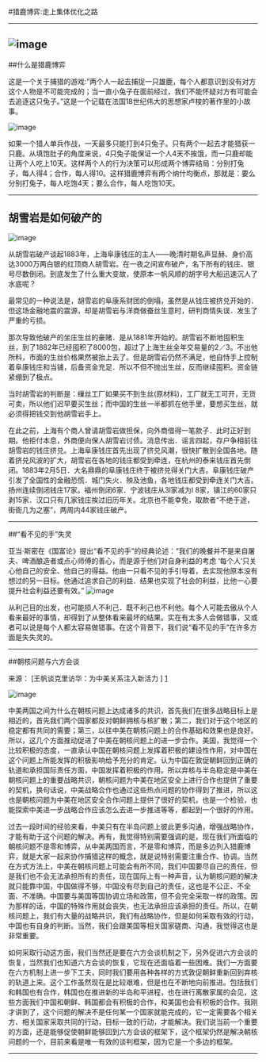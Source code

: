 #猎鹿博弈:走上集体优化之路

---
![image](http://qtestbucket.qiniudn.com/F81007CD99D519F7A0DE934F3D4AB775_B500_900_500_311.PNG.jpeg)
---
##什么是猎鹿博弈

这是一个关于捕猎的游戏:”两个人一起去捕捉一只雄鹿，每个人都意识到没有对方这个人物是不可能完成的；当一直小兔子在面前经过，我们不能怀疑对方有可能会去追逐这只兔子。”这是一个记载在法国18世纪伟大的思想家卢梭的著作里的小故事。

![image](http://sam-open.u.qiniudn.com/%E7%8C%8E%E9%B9%BF%E5%8D%9A%E5%BC%88.jpg)

如果一个猎人单兵作战，一天最多只能打到4只兔子。只有两个一起去才能猎获一只鹿。从填饱肚子的角度来说，4只兔子能保证一个人4天不挨饿，而一只鹿却能让两个人吃上10天。这样两个人的行为决策可以形成两个博弈结局：分别打兔子，每人得4；合作，每人得10。这样猎鹿博弈有两个纳什均衡点，那就是：要么分别打兔子，每人吃饱4天；要么合作，每人吃饱10天。

---
## 胡雪岩是如何破产的

![image](http://qtestbucket.qiniudn.com/u=733239089,3233225362&fm=23&gp=0.jpg)

从胡雪岩破产谈起1883年，上海阜康钱庄的主人——晚清时期名声显赫、身价高达3000万两白银的红顶商人胡雪岩。在一夜之间宣布破产，名下所有的钱庄、银号尽数倒闭。到底发生了什么重大变故，使原本一帆风顺的胡字号大船迅速沉人了水底呢？

最常见的一种说法是，胡雪岩的阜康系财团的倒塌，虽然是从钱庄被挤兑开始的．但这场金融地震的震源，却是胡雪岩与洋商做蚕丝生意时，研判商情失误．发生了严重的亏损。

那次导致他破产的坐庄生丝的豪赌．是从1881年开始的。胡雪岩不断地囤积生丝，到了1882年已经囤积了8000包，超过了上海生丝全年交易量的2／3。不出他所料，市面的生丝价格果然被抬上去了。但是胡雪岩仍然不满足，他自恃手上控制着阜康钱庄和当铺，后备资金充足．所以不但不抛出生丝，反而继续囤积。资金链紧绷到了极点。

当时胡雪岩的判断是：缫丝工厂如果买不到生丝(原材料)，工厂就无工可开，无货可卖，所以他们迟早要买生丝；而中国的生丝一半都抓在他手里，要想买生丝，就必须得把钱交到他胡雪岩手上。

在此之前，上海有个商人曾请胡雪岩做担保，向外商借得一笔款子．此时正好到期。他拒付本息，外商便向保人胡雪岩讨债。消息传出．谣言四起，存户争相前往胡雪岩的钱庄挤兑。上海阜康钱庄首先出现了挤兑风潮，很快扩散到全国各地。随着挤兑风波的扩大，胡雪岩在各地的钱庄都受到牵连，在杭州的泰来钱庄首先倒闭。1883年2月5日．大名鼎鼎的阜康钱庄终于被挤兑得关门大吉。阜康钱庄破产引发了全国性的金融恐慌．城门失火．殃及池鱼，各地钱庄都受到牵连关门大吉。扬州连续倒闭钱庄17家。福州倒闭6家．宁波钱庄从3l家减为l 8家，镇江的60家只剥15家．汉口只有几家钱庄挨过旧历年关。北京也不能幸免，取款者“不绝于途，街衙几为之塞”，两周内44家钱庄破产。

---
##“看不见的手”失灵

亚当·斯密在《国富论》提出“看不见的手”的经典论述：“我们的晚餐并不是来自屠夫、啤酒酿造者或点心师傅的善心，而是源于他们对自身利益的考虑 ‘每个人’只关心他自己的安全、他自己的得益。他由一只看不见的手引导着，去实现他原本没有想过的另一目标。他通过追求自己的利益．结果也实现了社会的利益，比他一心要提升社会利益还要有效。”
![image](http://qtestbucket.qiniudn.com/Unknown.jpeg)

从利己目的出发，也可能损人不利己．既不利己也不利他。每个人可能去傲从个人看来最好的事情，却得到了从整体看来最坏的结果。实在有太多人会做错事，又或者可以说是每个人都太容易做错事。在这个背景下，我们说“看不见的手”在许多方面是失失灵的。

---
##朝核问题与六方会谈

来源： [王帆谈克里访华：为中美关系注入新活力 ] [1] 

![image](http://qtestbucket.qiniudn.com/u=1868380257,2422562171&fm=21&gp=0.jpg)

中美两国之间为什么在朝核问题上达成诸多的共识，首先我们在很多战略目标上是相近的，首先我们两个国家都反对朝鲜拥核与核扩散；第二，我们对于这个地区的稳定都有共同的需要；第三，以往中美在朝核问题上的合作基础和效果也是良好。所以，这几个方面推动促进了中美在朝核问题上的进一步合作。美国，我觉得一个比较积极的态度，一直承认中国在朝核问题上发挥着积极的建设性作用，对中国在这个问题上所能发挥的积极影响给予充分的肯定。认为中国在敦促朝鲜回到正确的轨道和承担国际责任方面，中国发挥着积极的作用。所以弃核与半岛稳定是中美在朝核问题上的重要战略共识，朝核问题为中美在地区安全上进行合作也提供了重要的契机，换句话说，中美战略合作也通过这些热点问题的协作得到了推进，所以这也是朝核问题为中美在地区安全合作问题上提供了很好的契机，也是一个检验，也能探索中美进一步战略合作应该怎么去进一步推进等等，都起到一个很好的作用。

过去一段时间的经验来看，中美只有在半岛问题上彼此更多沟通，增强战略协作，才能有助于这个问题的解决。再有，我觉得特别需要强调的是，现在我们所面临的朝核问题不是零和博弈，从中美两国而言，不是零和博弈，而是多边列入猎鹿博弈，就是大家一起来协作捕猎这样的概念，就是说特别需要注重合作、协调。当然在方式方法上，中美在朝核问题上可能会有所不同，我们中国要尽自己的责任，但是我们也不会无法承担所有的责任，现在国际上有一种声音，认为朝核问题的解决就只能靠中国，中国做得不够，中国没有尽到自己的责任，这也是不公正、不全面、不准确。中国要与美国等国协调立场和政策，但不会完全采取一样的政策。因为那样的话，中国的特殊作用就会丧失，也无法承担应该承担的责任。所以，在朝核问题上，我们有大量的战略共识，我们有战略协作，但是如何采取有效的行动，中国也有自身的判断。当然，我们会跟美国等相关国家磋商、沟通，我觉得这也是非常重要。

 如何采取行动这方面，我们当然还是要在六方会谈机制之下，另外促进六方会谈的恢复，当然我们也知道六方会谈的恢复，它现在还面临着一些困难。我们一方面要在六方机制上进一步下工夫，同时我们要用各种各样的方式敦促朝鲜重新回到弃核的轨道上来。这个工作虽然现在是比较艰难，但是也在不断地向前推进。包括我们和韩国也有合作，韩国也在推进新的半岛和平进程，也在进行离散家属的会见，这些方面我们中国和朝鲜、韩国都会有积极的合作，和美国也会有积极的合作。我刚才讲到了，这个问题的解决不是任何某一个国家就能完成的，它一定需要各个相关方、相关国家采取共同的行动，目标一致的行动，才能解决。我们说当前一个重要的方面，还是能够促使朝鲜能够回到六方会谈的框架下，这个框架仍然是解决朝核问题的一个，目前来看是唯一有效的谈判框架，因为它是一个多边的框架。

---

[1]: http://live.people.com.cn/bbs/note.php?id=57140214152000_ctdzb_062  "王帆谈克里访华：为中美关系注入新活力 "